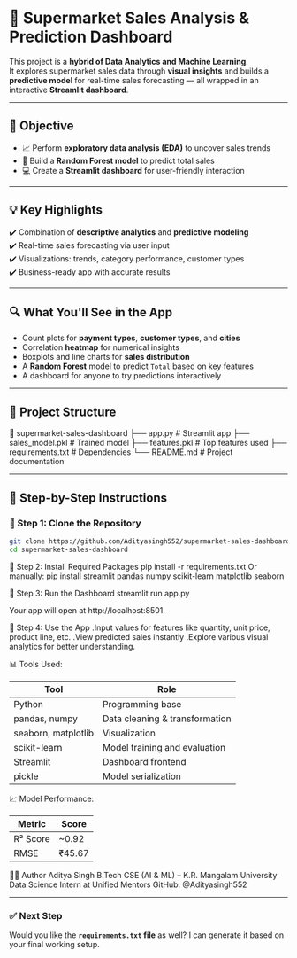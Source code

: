 # 🛒 Supermarket Sales Analysis & Prediction Dashboard

This project is a **hybrid of Data Analytics and Machine Learning**.  
It explores supermarket sales data through **visual insights** and builds a **predictive model** for real-time sales forecasting — all wrapped in an interactive **Streamlit dashboard**.

---

## 📌 Objective

- 📈 Perform **exploratory data analysis (EDA)** to uncover sales trends
- 🤖 Build a **Random Forest model** to predict total sales
- 💻 Create a **Streamlit dashboard** for user-friendly interaction

---

## 💡 Key Highlights

✔️ Combination of **descriptive analytics** and **predictive modeling**  
✔️ Real-time sales forecasting via user input  
✔️ Visualizations: trends, category performance, customer types  
✔️ Business-ready app with accurate results

---

## 🔍 What You'll See in the App

- Count plots for **payment types**, **customer types**, and **cities**
- Correlation **heatmap** for numerical insights
- Boxplots and line charts for **sales distribution**
- A **Random Forest** model to predict `Total` based on key features
- A dashboard for anyone to try predictions interactively

---

## 🧱 Project Structure

📁 supermarket-sales-dashboard
├── app.py # Streamlit app
├── sales_model.pkl # Trained model
├── features.pkl # Top features used
├── requirements.txt # Dependencies
└── README.md # Project documentation



---

## 🚀 Step-by-Step Instructions

### 🔹 Step 1: Clone the Repository

```bash
git clone https://github.com/Adityasingh552/supermarket-sales-dashboard.git
cd supermarket-sales-dashboard
  ```

🔹 Step 2: Install Required Packages
    pip install -r requirements.txt
Or manually:
    pip install streamlit pandas numpy scikit-learn matplotlib seaborn


🔹 Step 3: Run the Dashboard
    streamlit run app.py

Your app will open at http://localhost:8501.


🔹 Step 4: Use the App
   .Input values for features like quantity, unit price, product line, etc.
   .View predicted sales instantly
   .Explore various visual analytics for better understanding.


📊 Tools Used:

| Tool                | Role                           |
| ------------------- | ------------------------------ |
| Python              | Programming base               |
| pandas, numpy       | Data cleaning & transformation |
| seaborn, matplotlib | Visualization                  |
| scikit-learn        | Model training and evaluation  |
| Streamlit           | Dashboard frontend             |
| pickle              | Model serialization            |


📈 Model Performance:

| Metric   | Score  |
| -------- | ------ |
| R² Score | \~0.92 |
| RMSE     | ₹45.67 |


👨‍💻 Author
Aditya Singh
B.Tech CSE (AI & ML) – K.R. Mangalam University
Data Science Intern at Unified Mentors
GitHub: @Adityasingh552



---

### ✅ Next Step
Would you like the **`requirements.txt` file** as well? I can generate it based on your final working setup.

